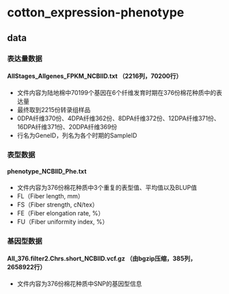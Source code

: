 # cotton_expression-phenotype
## data
### 表达量数据
#### AllStages_Allgenes_FPKM_NCBIID.txt （2216列，70200行）
* 文件内容为陆地棉中70199个基因在6个纤维发育时期在376份棉花种质中的表达量
* 最终取到2215份转录组样品
* 0DPA纤维370份、4DPA纤维362份、8DPA纤维372份、12DPA纤维371份、16DPA纤维371份、20DPA纤维369份
* 行名为GeneID，列名为各个时期的SampleID

### 表型数据
#### phenotype_NCBIID_Phe.txt
* 文件内容为376份棉花种质中3个重复的表型值、平均值以及BLUP值
* FL（Fiber length, mm）
* FS（Fiber strength, cN/tex）
* FE（Fiber elongation rate, %）
* FU（Fiber uniformity index, %）

### 基因型数据
#### All_376.filter2.Chrs.short_NCBIID.vcf.gz （由bgzip压缩，385列，2658922行）
* 文件内容为376份棉花种质中SNP的基因型信息


